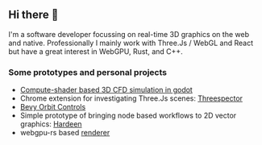 ## Hi there 👋

I'm a software developer focussing on real-time 3D graphics on the web and native. Professionally I mainly work with Three.Js / WebGL and React but have a great interest in WebGPU, Rust, and C++.

### Some prototypes and personal projects

- [Compute-shader based 3D CFD simulation in godot](https://github.com/joarfish/godot_force_field)
- Chrome extension for investigating Three.Js scenes: [Threespector](https://github.com/joarfish/threespector)
- [Bevy Orbit Controls](https://github.com/joarfish/bevy_orbit_controls)
- Simple prototype of bringing node based workflows to 2D vector graphics: [Hardeen](https://github.com/joarfish/hardeen)
- webgpu-rs based [renderer](https://github.com/joarfish/cells)

<!--
**joarfish/joarfish** is a ✨ _special_ ✨ repository because its `README.md` (this file) appears on your GitHub profile.

Here are some ideas to get you started:

- 🔭 I’m currently working on ...
- 🌱 I’m currently learning ...
- 👯 I’m looking to collaborate on ...
- 🤔 I’m looking for help with ...
- 💬 Ask me about ...
- 📫 How to reach me: ...
- 😄 Pronouns: ...
- ⚡ Fun fact: ...
-->

